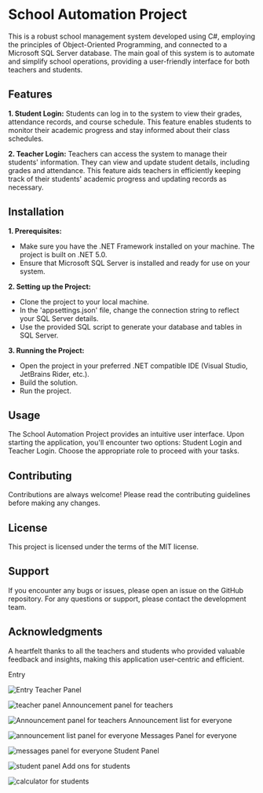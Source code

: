 # School Automation Project

This is a robust school management system developed using C#, employing the principles of Object-Oriented Programming, and connected to a Microsoft SQL Server database. The main goal of this system is to automate and simplify school operations, providing a user-friendly interface for both teachers and students.

## Features

**1. Student Login:**
Students can log in to the system to view their grades, attendance records, and course schedule. This feature enables students to monitor their academic progress and stay informed about their class schedules.

**2. Teacher Login:**
Teachers can access the system to manage their students' information. They can view and update student details, including grades and attendance. This feature aids teachers in efficiently keeping track of their students' academic progress and updating records as necessary.

## Installation

**1. Prerequisites:**
- Make sure you have the .NET Framework installed on your machine. The project is built on .NET 5.0.
- Ensure that Microsoft SQL Server is installed and ready for use on your system.

**2. Setting up the Project:**
- Clone the project to your local machine.
- In the 'appsettings.json' file, change the connection string to reflect your SQL Server details.
- Use the provided SQL script to generate your database and tables in SQL Server.

**3. Running the Project:**
- Open the project in your preferred .NET compatible IDE (Visual Studio, JetBrains Rider, etc.).
- Build the solution.
- Run the project.

## Usage

The School Automation Project provides an intuitive user interface. Upon starting the application, you'll encounter two options: Student Login and Teacher Login. Choose the appropriate role to proceed with your tasks.

## Contributing

Contributions are always welcome! Please read the contributing guidelines before making any changes.

## License

This project is licensed under the terms of the MIT license.

## Support

If you encounter any bugs or issues, please open an issue on the GitHub repository. For any questions or support, please contact the development team.

## Acknowledgments

A heartfelt thanks to all the teachers and students who provided valuable feedback and insights, making this application user-centric and efficient. 

Entry

![Entry](https://user-images.githubusercontent.com/96316375/185071470-4b2e63bc-1835-4f06-be41-b5b8ffd1e8be.PNG)
Teacher Panel

![teacher panel](https://user-images.githubusercontent.com/96316375/185071666-e428b492-8721-40af-8b76-2e294e37702d.PNG)
Announcement panel for teachers

![Announcement panel for teachers](https://user-images.githubusercontent.com/96316375/185071724-f47d9abc-ab69-4913-bca0-f800af113fc8.PNG)
Announcement list for everyone

![announcement list panel for everyone](https://user-images.githubusercontent.com/96316375/185071777-4a5a7c33-0152-4bc3-8bb8-e6cbc8a0940a.PNG)
Messages Panel for everyone

![messages panel for everyone](https://user-images.githubusercontent.com/96316375/185071815-01a342a1-11cd-45a1-a66d-b6247b5f08eb.PNG)
Student Panel

![student panel](https://user-images.githubusercontent.com/96316375/185071852-b6401ecd-cdf5-4e87-b6bf-790834dc9dc9.PNG)
Add ons for students

![calculator for students](https://user-images.githubusercontent.com/96316375/185071952-9b9d2da2-d5f4-46b8-a386-965b8bffc132.PNG)
